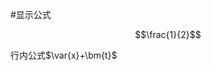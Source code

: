 #显示公式
<script type="text/javascript" src="http://cdn.mathjax.org/mathjax/latest/MathJax.js?config=default"></script>

$$\frac{1}{2}$$

行内公式$\var{x}+\bm{t}$
